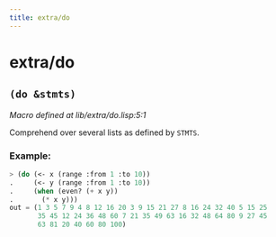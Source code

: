 ```yaml
---
title: extra/do
---
```

# extra/do
## `(do &stmts)`
*Macro defined at lib/extra/do.lisp:5:1*

Comprehend over several lists as defined by `STMTS`.

### Example:
```cl
> (do (<- x (range :from 1 :to 10))
.     (<- y (range :from 1 :to 10))
.     (when (even? (+ x y))
.       (* x y)))
out = (1 3 5 7 9 4 8 12 16 20 3 9 15 21 27 8 16 24 32 40 5 15 25
       35 45 12 24 36 48 60 7 21 35 49 63 16 32 48 64 80 9 27 45
       63 81 20 40 60 80 100)
```

